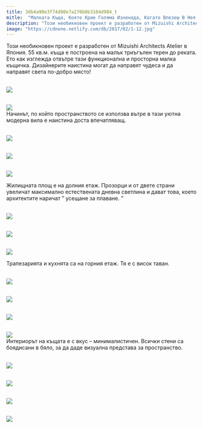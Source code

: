 ```yaml
---
title: 3db4a98e3f74d80e7a270b8b3104d984_t
mitle:  "Малката Къща, Която Крие Голяма Изненада, Когато Влезеш В Нея!"
description: "Този необикновен проект е разработен от Mizuishi Architects Atelier в Япония. 55 кв.м. къща е построена на малък триъгълен терен до реката. Ето как изглежда отвътре тази функцион"
image: "https://cdnone.netlify.com/db/2017/02/1-12.jpg"
---
```


 <p>Този необикновен проект е разработен от Mizuishi Architects Atelier в Япония. 55 кв.м. къща е построена на малък триъгълен терен до реката. Ето как изглежда отвътре тази функционална и просторна малка къщичка. Дизайнерите наистина могат да направят чудеса и да направят света по-добро място!</p>       <p> <br/><img src="https://cdnone.netlify.com/db/2017/02/1-12.jpg"/><br/></p> <p> <br/><img src="https://cdnone.netlify.com/db/2017/02/2-14.jpg"/><br/> Начинът, по който пространството се използва вътре в тази уютна модерна вила е наистина доста впечатляващ.</p> <p> <br/><img src="https://cdnone.netlify.com/db/2017/02/3-13.jpg"/><br/></p>       <p> <br/><img src="https://cdnone.netlify.com/db/2017/02/4-14.jpg"/><br/></p> <p> <br/><img src="https://cdnone.netlify.com/db/2017/02/5-13.jpg"/><br/></p> <p>Жилищната площ е на долния етаж. Прозорци и от двете страни увеличат максимално естествената дневна светлина и дават това, което архитектите наричат ” усещане за плаване. ”</p> <p> <br/><img src="https://cdnone.netlify.com/db/2017/02/66.jpg"/><br/></p>      <p> <br/><img src="https://cdnone.netlify.com/db/2017/02/7-13.jpg"/><br/></p> <p> <br/><img src="https://cdnone.netlify.com/db/2017/02/8-12.jpg"/><br/></p> <p>Трапезарията и кухнята са на горния етаж. Тя е с висок таван.</p> <p> <br/><img src="https://cdnone.netlify.com/db/2017/02/9-12.jpg"/><br/></p>  <p> <br/><img src="https://cdnone.netlify.com/db/2017/02/10-10.jpg"/><br/></p> <p> <br/><img src="https://cdnone.netlify.com/db/2017/02/11-12.jpg"/><br/></p>      <p> <br/><img src="https://cdnone.netlify.com/db/2017/02/12-9.jpg"/><br/> Интериорът на къщата е с вкус – минималистичен. Всички стени са боядисани в бяло, за да даде визуална представа за пространство.</p> <p> <br/><img src="https://cdnone.netlify.com/db/2017/02/13-8.jpg"/><br/></p> <p> <br/><img src="https://cdnone.netlify.com/db/2017/02/14-8.jpg"/><br/></p> <p> <br/><img src="https://cdnone.netlify.com/db/2017/02/15-8.jpg"/><br/></p>       <p> <br/><img src="https://cdnone.netlify.com/db/2017/02/16-6.jpg"/><br/></p>       